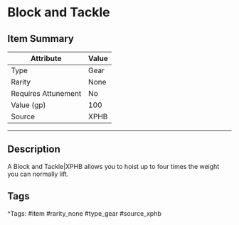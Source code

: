 # Block and Tackle

## Item Summary

| Attribute            | Value                        |
|----------------------|------------------------------|
| Type                 | Gear |
| Rarity               | None             |
| Requires Attunement  | No                |
| Value (gp)           | 100    |
| Source               | XPHB |

---

## Description

A Block and Tackle|XPHB allows you to hoist up to four times the weight you can normally lift.

## Tags

^Tags: #item #rarity_none #type_gear #source_xphb